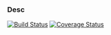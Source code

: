 ### Desc
[![Build Status](https://travis-ci.org/abergasov/seed_phrase_generator.svg?branch=master)](https://travis-ci.org/abergasov/seed_phrase_generator) 
[![Coverage Status](https://coveralls.io/repos/github/abergasov/seed_phrase_generator/badge.svg?branch=master)](https://coveralls.io/github/abergasov/seed_phrase_generator?branch=master) 